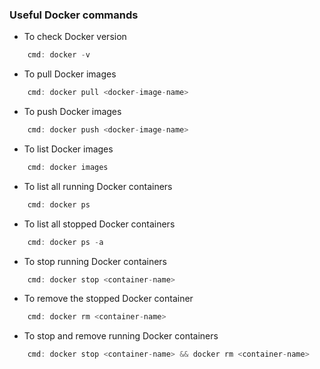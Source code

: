 ### Useful Docker commands

* To check Docker version
```javascript
	cmd: docker -v
```
* To pull Docker images
```javascript
	cmd: docker pull <docker-image-name>
```
* To push Docker images
```javascript
	cmd: docker push <docker-image-name>
```
* To list Docker images
```javascript
	cmd: docker images
```
* To list all running Docker containers
```javascript
	cmd: docker ps
```
* To list all stopped Docker containers
```javascript
	cmd: docker ps -a
```
* To stop running Docker containers
```javascript
	cmd: docker stop <container-name>
```
* To remove the stopped Docker container
```javascript
	cmd: docker rm <container-name>
```
* To stop and remove running Docker containers
```javascript
	cmd: docker stop <container-name> && docker rm <container-name>
```
